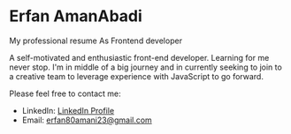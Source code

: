 # Erfan AmanAbadi

My professional resume
As Frontend developer

A self-motivated and enthusiastic front-end developer. Learning for me never stop. I'm in middle of a big journey and in currently seeking to join to a creative team to leverage experience with JavaScript to go forward.

Please feel free to contact me:
- LinkedIn: [LinkedIn Profile](linkedin.com/in/erfan-amanabadi-7176611a7)
- Email: erfan80amani23@gmail.com
